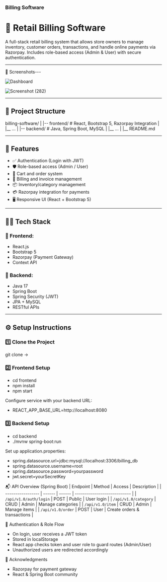 ### Billing Software
# 🧾 Retail Billing Software

A full-stack retail billing system that allows store owners to manage inventory, customer orders, transactions, and handle online payments via Razorpay. Includes role-based access (Admin & User) with secure authentication.

---
📸 Screenshots---

![Dashboard](https://github.com/user-attachments/assets/5cdced69-7f6b-4811-a2c6-12d9836c374e)

![Screenshot (282)](https://github.com/user-attachments/assets/fcdf747c-16aa-47c5-958a-d399d9e523e4)

---
## 📁 Project Structure

billing-software/
|
|-- frontend/ # React, Bootstrap 5, Razorpay Integration
| |__ ...
|
|-- backend/ # Java, Spring Boot, MySQL
| |__ ...
|
|__ README.md

---

## 🚀 Features

- ✅ Authentication (Login with JWT)
- 🛡️ Role-based access (Admin / User)
- 🛒 Cart and order system
- 🧾 Billing and invoice management
- 📦 Inventory/category management
- 💳 Razorpay integration for payments
- 🖥️ Responsive UI (React + Bootstrap 5)

---

## 🧑‍💻 Tech Stack

### 🔹 Frontend:
- React.js
- Bootstrap 5
- Razorpay (Payment Gateway)
- Context API

### 🔸 Backend:
- Java 17
- Spring Boot
- Spring Security (JWT)
- JPA + MySQL
- RESTful APIs

---

## ⚙️ Setup Instructions

### 1️⃣ Clone the Project
git clone -> 

### 2️⃣ Frontend Setup
 - cd frontend
 - npm install
 - npm start

Configure service with your backend URL:
   - REACT_APP_BASE_URL=http://localhost:8080

### 3️⃣ Backend Setup
 - cd backend
 - ./mvnw spring-boot:run
   
Set up application.properties:
 - spring.datasource.url=jdbc:mysql://localhost:3306/billing_db
 - spring.datasource.username=root
 - spring.datasource.password=yourpassword
 - jwt.secret=yourSecretKey


📬 API Overview (Spring Boot)
  | Endpoint          | Method | Access | Description                  |
| ----------------- | ------ | ------ | ---------------------------- |
| `/api/v1.0/auth/login` | POST   | Public | User login                   |
| `/api/v1.0/category`   | CRUD   | Admin  | Manage categories            |
| `/api/v1.0/item`       | CRUD   | Admin  | Manage items                 |
| `/api/v1.0/order`      | POST   | User   | Create orders & transactions |


🔐 Authentication & Role Flow

  - On login, user receives a JWT token
  - Stored in localStorage
  - React app checks token and user role to guard routes (Admin/User)
  - Unauthorized users are redirected accordingly

🙌 Acknowledgments
  - Razorpay for payment gateway
  - React & Spring Boot community
